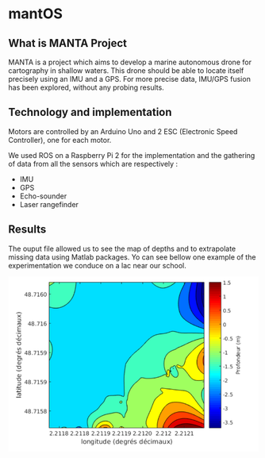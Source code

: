 mantOS
======

What is MANTA Project
---------------------

MANTA is a project which aims to develop a marine autonomous drone for cartography in shallow waters. This drone should be able to locate itself precisely using an IMU and a GPS. For more precise data, IMU/GPS fusion has been explored, without any probing results.

Technology and implementation
-----------------------------

Motors are controlled by an Arduino Uno and 2 ESC (Electronic Speed Controller), one for each motor.

We used ROS on a Raspberry Pi 2 for the implementation and the gathering of data from all the sensors which are respectively :

- IMU
- GPS
- Echo-sounder
- Laser rangefinder

Results
-------

The ouput file allowed us to see the map of depths and to extrapolate missing data using Matlab packages. Yo can see bellow one example of the experimentation we conduce on a lac near our school.

![alt tag](https://raw.githubusercontent.com/epsichaos/mantos/master/img/map.png)
